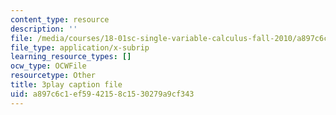 ```yaml
---
content_type: resource
description: ''
file: /media/courses/18-01sc-single-variable-calculus-fall-2010/a897c6c1ef5942158c1530279a9cf343_aeXp1zC6Hls.srt
file_type: application/x-subrip
learning_resource_types: []
ocw_type: OCWFile
resourcetype: Other
title: 3play caption file
uid: a897c6c1-ef59-4215-8c15-30279a9cf343
---
```

